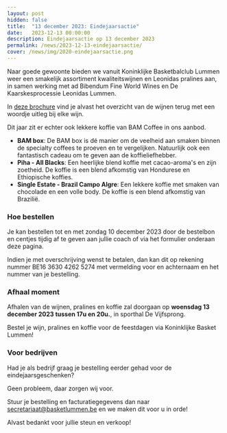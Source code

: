 ```yaml
---
layout: post
hidden: false
title:  "13 december 2023: Eindejaarsactie"
date:   2023-12-13 00:00:00
description: Eindejaarsactie op 13 december 2023
permalink: /news/2023-12-13-eindejaarsactie/
cover: /news/img/2020-eindejaarsactie.png
---
```



Naar goede gewoonte bieden we vanuit Koninklijke Basketbalclub Lummen weer een smakelijk assortiment kwaliteitswijnen en Leonidas pralines aan, in samen werking met ad Bibendum Fine World Wines en De Kaarskesprocessie Leonidas Lummen.

In [deze brochure](/news/downloads/eindejaarsactie-2023-ad-bibendum.pdf) vind je alvast het overzicht van de wijnen terug met een woordje uitleg bij elke wijn.

Dit jaar zit er echter ook lekkere koffie van BAM Coffee in ons aanbod.
- **BAM box**: De BAM box is dé manier om de veelheid aan smaken binnen de specialty coffees te proeven en te vergelijken. Natuurlijk ook een fantastisch cadeau om te geven aan de koffieliefhebber.
- **Piha - All Blacks**: Een heerlijke blend koffie met cacao-aroma's en zijn zoetheid. De koffie is een blend afkomstig van Hondurese en Ethiopische koffies.
- **Single Estate - Brazil Campo Algre**: Een lekkere koffie met smaken van chocolade en een volle body. De koffie is een blend afkomstig van Brazilië.

### Hoe bestellen

Je kan bestellen tot en met zondag 10 december 2023 door de bestelbon en centjes tijdig af te geven aan jullie coach of via het formulier onderaan deze pagina.

Indien je met overschrijving wenst te betalen, dan kan dit op rekening nummer BE16 3630 4262 5274 met vermelding voor en achternaam en het nummer van je bestelling.

### Afhaal moment

Afhalen van de wijnen, pralines en koffie zal doorgaan op **woensdag 13 december 2023 tussen 17u en 20u.**, in sporthal De Vijfsprong.

Bestel je wijn, pralines en koffie voor de feestdagen via Koninklijke Basket Lummen!

### Voor bedrijven

Had je als bedrijf graag je bestelling eerder gehad voor de eindejaarsgeschenken?

Geen probleem, daar zorgen wij voor.

Stuur je bestelling en facturatiegegevens dan naar [secretariaat@basketlummen.be](mailto:secretariaat@basketlummen.be) en we maken dit voor u in orde!

Alvast bedankt voor jullie steun en verkoop!

<style>
    clubmgmt-checkout-form .table-row .table-cell:first-of-type
    {
        width: 50%;
    }

    payment-method
    {
        display: table-row-group;
    }
</style>

<!-- Import, configure and activate the sales library using a script tag -->
<script type="module">

 import { shell, translations } from "https://fundraising.clubmanagement.io/cdn/release/1.0.5/clubmanagement.sales.public.min.js";

 (async function() {			

	translations.language = "nl";

	translations.CheckoutFormOrderConfirmationLegend.nl = "We verwelkomen je op woensdag 23 december 2023 aan de sporthal van Lummen tussen 17u en 20u om je bestelling af te halen.";
    translations.CheckoutFormChoosePaymentMethodCashMessage.nl = "Gelieve het te betalen bedrag te bezorgen aan de coach of aan een bestuurslid.";
    translations.CheckoutFormChoosePaymentMethodWireTransferMessage.nl = " Gelieve het geld over te schrijven op rekeningnummer BE16 3630 4262 5274 met vermelding voor en achternaam zoals op de bestelling";

	await shell.activate();		
	
 })();
	
</script>

<!-- Add this tag on the promotion page of your sale -->
<clubmgmt-checkout data-sale-id="86e9cac4-fb48-3e00-53fa-b046815224aa" data-organization-id="5159e64f-4d2e-42c4-968d-6ff38338129b"></clubmgmt-checkout>